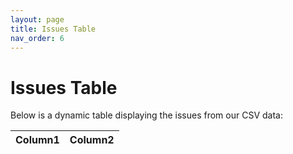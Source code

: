 ```yaml
---
layout: page
title: Issues Table
nav_order: 6
---
```


# Issues Table

Below is a dynamic table displaying the issues from our CSV data:

<table id="issuesTable" class="display">
    <thead>
        <tr>
            <th>Column1</th>
            <th>Column2</th>
            <!-- Add more headers as needed -->
        </tr>
    </thead>
    <tbody>
        <!-- Data will be populated by JavaScript -->
    </tbody>
</table>

<!-- Include jQuery and DataTables JS/CSS -->
<link rel="stylesheet" type="text/css" href="https://cdn.datatables.net/1.11.5/css/jquery.dataTables.css">
<script type="text/javascript" charset="utf8" src="https://code.jquery.com/jquery-3.6.0.min.js"></script>
<script type="text/javascript" charset="utf8" src="https://cdn.datatables.net/1.11.5/js/jquery.dataTables.js"></script>

<script type="text/javascript">
$(document).ready(function() {
    $.ajax({
        url: 'https://facilmap.org/sj19ktJypCpd/csv/24639',
        dataType: 'text',
    }).done(function(data) {
        var allRows = data.split(/\r?\n|\r/);
        var tableData = [];
        for (var singleRow = 1; singleRow < allRows.length; singleRow++) {
            var rowCells = allRows[singleRow].split(',');
            tableData.push(rowCells);
        }
        $('#issuesTable').DataTable({
            data: tableData,
            columns: [
                { title: "Column1" },
                { title: "Column2" }
                // Add more columns as needed
            ]
        });
    });
});
</script>